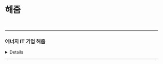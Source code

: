 # 해줌
<br>

---------------------
### 에너지 IT 기업 해줌

<details>
주요 사업
<br />
1. 전력중개사업(VPP)
-----------------------
2. 탄소중립 컨설팅
-----------------------
3. 태양광
-----------------------
+ 4. IT서비스 
    해줌 RE100 통합관리 플랫폼
</details>

-----------------------